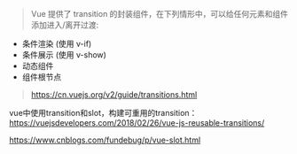 > Vue 提供了 transition 的封装组件，在下列情形中，可以给任何元素和组件添加进入/离开过渡:
- 条件渲染 (使用 v-if)
- 条件展示 (使用 v-show)
- 动态组件
- 组件根节点
> https://cn.vuejs.org/v2/guide/transitions.html


vue中使用transition和slot，构建可重用的transition：https://vuejsdevelopers.com/2018/02/26/vue-js-reusable-transitions/

https://www.cnblogs.com/fundebug/p/vue-slot.html